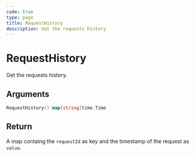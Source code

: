 ```yaml
---
code: true
type: page
title: RequestHistory
description: Get the requests history
---
```


# RequestHistory

Get the requests history.

## Arguments

```go
RequestHistory() map[string]time.Time
```

## Return

A map containg the `requestId` as key and the timestamp of the request as `value`.